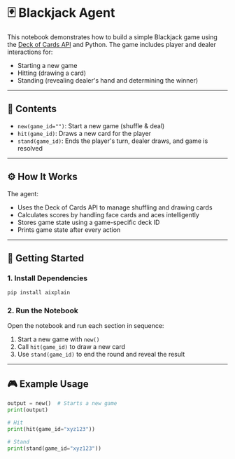 # 🃏 Blackjack Agent

This notebook demonstrates how to build a simple Blackjack game using the [Deck of Cards API](https://deckofcardsapi.com/) and Python. The game includes player and dealer interactions for:

- Starting a new game
- Hitting (drawing a card)
- Standing (revealing dealer's hand and determining the winner)


---

## 📂 Contents

- `new(game_id="")`: Start a new game (shuffle & deal)
- `hit(game_id)`: Draws a new card for the player
- `stand(game_id)`: Ends the player's turn, dealer draws, and game is resolved

---

## ⚙️ How It Works

The agent:

- Uses the Deck of Cards API to manage shuffling and drawing cards
- Calculates scores by handling face cards and aces intelligently
- Stores game state using a game-specific deck ID
- Prints game state after every action

---

## 🚀 Getting Started

### 1. Install Dependencies

```bash
pip install aixplain
```

### 2. Run the Notebook

Open the notebook and run each section in sequence:

1. Start a new game with `new()`
2. Call `hit(game_id)` to draw a new card
3. Use `stand(game_id)` to end the round and reveal the result

---

## 🎮 Example Usage

```python
output = new()  # Starts a new game
print(output)

# Hit
print(hit(game_id="xyz123"))

# Stand
print(stand(game_id="xyz123"))
```


